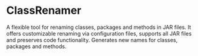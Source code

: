 # ClassRenamer
A flexible tool for renaming classes, packages and methods in JAR files. It offers customizable renaming via configuration files, supports all JAR files and preserves code functionality. Generates new names for classes, packages and methods.
